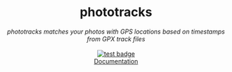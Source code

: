 <div align="center">
    <h1>phototracks</h1>
    <em>phototracks matches your photos with GPS locations based on timestamps from GPX track files</em>
    <br /><br />
    <a href="https://github.com/haztecaso/phototracks/actions/workflows/test.yml" target="_blank">
        <img src="https://github.com/haztecaso/phototracks/actions/workflows/test.yml/badge.svg" alt="test badge">
    </a>
    <br>
    <a href="https://haztecaso.github.io/phototracks">
        Documentation
    </a>
</div>

